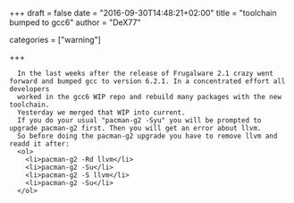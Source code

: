 
+++
draft = false
date = "2016-09-30T14:48:21+02:00"
title = "toolchain bumped to gcc6"
author = "DeX77"

categories = ["warning"]

+++

      
      In the last weeks after the release of Frugalware 2.1 crazy went forward and bumped gcc to version 6.2.1. In a concentrated effort all developers
      worked in the gcc6 WIP repo and rebuild many packages with the new toolchain.
      Yesterday we merged that WIP into current.
      If you do your usual "pacman-g2 -Syu" you will be prompted to upgrade pacman-g2 first. Then you will get an error about llvm.
      So before doing the pacman-g2 upgrade you have to remove llvm and readd it after:
      <ol>
        <li>pacman-g2 -Rd llvm</li>
        <li>pacman-g2 -Su</li>
        <li>pacman-g2 -S llvm</li>
        <li>pacman-g2 -Su</li>
      </ol>
      
    